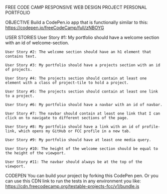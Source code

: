 FREE CODE CAMP
RESPONSIVE WEB DESIGN PROJECT
PERSONAL PORTFOLIO

OBJECTIVE
    Build a CodePen.io app that is functionally similar to this: https://codepen.io/freeCodeCamp/full/zNBOYG

USER STORIES
    User Story #1: My portfolio should have a welcome section with an id of welcome-section.

    User Story #2: The welcome section should have an h1 element that contains text.

    User Story #3: My portfolio should have a projects section with an id of projects.

    User Story #4: The projects section should contain at least one element with a class of project-tile to hold a project.

    User Story #5: The projects section should contain at least one link to a project.

    User Story #6: My portfolio should have a navbar with an id of navbar.

    User Story #7: The navbar should contain at least one link that I can click on to navigate to different sections of the page.

    User Story #8: My portfolio should have a link with an id of profile-link, which opens my GitHub or FCC profile in a new tab.

    User Story #9: My portfolio should have at least one media query.

    User Story #10: The height of the welcome section should be equal to the height of the viewport.

    User Story #11: The navbar should always be at the top of the viewport.

CODEPEN
    You can build your project by forking this CodePen pen. Or you can use this CDN link to run the tests in any environment you like: https://cdn.freecodecamp.org/testable-projects-fcc/v1/bundle.js